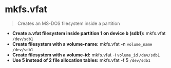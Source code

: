 # mkfs.vfat
> Creates an MS-DOS filesystem inside a partition
- **Create a.vfat filesystem inside partition 1 on device b (sdb1):**
mkfs.vfat `/dev/sdb1`
- **Create filesystem with a volume-name:**
mkfs.vfat -n `volume_name` `/dev/sdb1`
- **Create filesystem with a volume-id:**
mkfs.vfat -i `volume_id` `/dev/sdb1`
- **Use 5 instead of 2 file allocation tables:**
mkfs.vfat -f 5 `/dev/sdb1`
